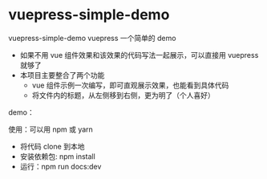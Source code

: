 # vuepress-simple-demo

vuepress-simple-demo vuepress 一个简单的 demo

- 如果不用 vue 组件效果和该效果的代码写法一起展示，可以直接用 vuepress 就够了
- 本项目主要整合了两个功能
  - vue 组件示例一次编写，即可直观展示效果，也能看到具体代码
  - 将文件内的标题，从左侧移到右侧，更为明了（个人喜好）

demo：

使用：可以用 npm 或 yarn

- 将代码 clone 到本地
- 安装依赖包: npm install
- 运行：npm run docs:dev
